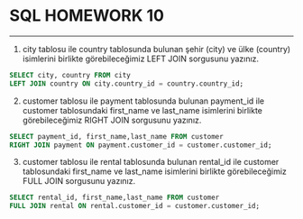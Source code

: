 # **SQL HOMEWORK 10**
--------------------------------------------------
1. city tablosu ile country tablosunda bulunan şehir (city) ve ülke (country) isimlerini birlikte görebileceğimiz LEFT JOIN sorgusunu yazınız.
```SQL
SELECT city, country FROM city
LEFT JOIN country ON city.country_id = country.country_id;
```
2. customer tablosu ile payment tablosunda bulunan payment_id ile customer tablosundaki first_name ve last_name isimlerini birlikte görebileceğimiz RIGHT JOIN sorgusunu yazınız.
```SQL
SELECT payment_id, first_name,last_name FROM customer
RIGHT JOIN payment ON payment.customer_id = customer.customer_id;
```
3. customer tablosu ile rental tablosunda bulunan rental_id ile customer tablosundaki first_name ve last_name isimlerini birlikte görebileceğimiz FULL JOIN sorgusunu yazınız.
```SQL
SELECT rental_id, first_name,last_name FROM customer
FULL JOIN rental ON rental.customer_id = customer.customer_id;
```
